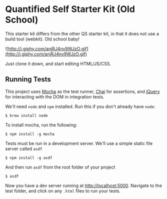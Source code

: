 # Quantified Self Starter Kit (Old School)

This starter kit differs from the other QS starter kit, in that it does not use a build tool (webkit). Old school baby!

![http://i.giphy.com/anjRJ4nv9WJzO.gif](http://i.giphy.com/anjRJ4nv9WJzO.gif)

Just clone it down, and start editing HTML/JS/CSS.

## Running Tests

This project uses [Mocha](https://mochajs.org/) as the test runner, [Chai](http://chaijs.com/) for assertions, and [jQuery](https://jquery.com/) for interacting with the DOM in integration tests.

We'll need `node` and `npm` installed. Run this if you don't already have `node`:

```
$ brew install node
```

To install mocha, run the following:

```
$ npm install -g mocha
```

Tests must be run in a development server. We'll use a simple static file server called `asdf`

```
$ npm install -g asdf
```

And then run `asdf` from the root folder of your project

```
$ asdf
```

Now you have a dev server running at [http://localhost:5000](http://localhost:5000). Navigate to the test folder, and click on any `.html` files to run your tests.
